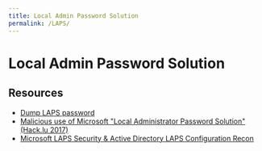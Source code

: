 ```yaml
---
title: Local Admin Password Solution
permalink: /LAPS/
---
```


# Local Admin Password Solution

Resources
---------

- [Dump LAPS password](https://room362.com/post/2017/dump-laps-passwords-with-ldapsearch/)
- [Malicious use of Microsoft "Local Administrator Password Solution" (Hack.lu 2017)](https://www.youtube.com/watch?v=opSctm4L8kE)
- [Microsoft LAPS Security & Active Directory LAPS Configuration Recon](https://adsecurity.org/?p=3164)
